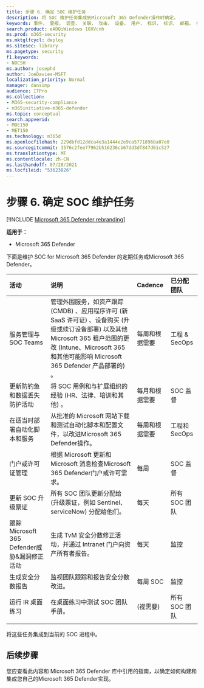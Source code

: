 ```yaml
---
title: 步骤 6. 确定 SOC 维护任务
description: 将 SOC 维护任务集成到Microsoft 365 Defender操作时确定。
keywords: 事件， 警报， 调查， 关联， 攻击， 设备， 用户， 标识， 标识， 邮箱， 电子邮件， 365， microsoft， m365， 事件响应， 网络攻击， secops， 安全操作， soc
search.product: eADQiWindows 10XVcnh
ms.prod: m365-security
ms.mktglfcycl: deploy
ms.sitesec: library
ms.pagetype: security
f1.keywords:
- NOCSH
ms.author: josephd
author: JoeDavies-MSFT
localization_priority: Normal
manager: dansimp
audience: ITPro
ms.collection:
- M365-security-compliance
- m365initiative-m365-defender
ms.topic: conceptual
search.appverid:
- MOE150
- MET150
ms.technology: m365d
ms.openlocfilehash: 229dbfd12ddca4e3a1444e2e9ca5771896ba07e0
ms.sourcegitcommit: 3576c2fee77962b516236cb67dd3df847d61c527
ms.translationtype: MT
ms.contentlocale: zh-CN
ms.lasthandoff: 07/28/2021
ms.locfileid: "53623826"
---
```

# <a name="step-6-identify-soc-maintenance-tasks"></a>步骤 6. 确定 SOC 维护任务

[!INCLUDE [Microsoft 365 Defender rebranding](../includes/microsoft-defender.md)]

**适用于：**
- Microsoft 365 Defender

下面是维护 SOC for Microsoft 365 Defender 的定期任务或Microsoft 365 Defender。

| 活动  | 说明 | Cadence | 已分配团队 |
|:-------|:-----|:-------|:-------|
| 服务管理与 SOC Teams   | 管理外围服务，如资产跟踪 (CMDB) 、应用程序许可 (新 SaaS 许可证) 、设备购买 (升级或续订设备部署) 以及其他 Microsoft 365 租户范围的更改 (Intune、Microsoft 365 和其他可能影响 Microsoft 365 Defender 产品部署的) 。 | 每周和根据需要   | 工程 & SecOps | 
| 更新防钓鱼和数据丢失防护活动 | 将 SOC 用例和与扩展组织的经验 (HR、法律、培训和其他) 。  | 每月和根据需要 | SOC 监督 |
| 在适当时部署自动化脚本和服务 | 从批准的 Microsoft 网站下载和测试自动化脚本和配置文件，以改进Microsoft 365 Defender操作。 | 每周和根据需要 | 工程和 SecOps | 
| 门户或许可证管理 | 根据 Microsoft 更新和Microsoft 消息检查Microsoft 365 Defender门户或许可需求。 | 每周 | SOC 监督| 
| 更新 SOC 升级票证 | 所有 SOC 团队更新分配给 (升级票证，例如 Sentinel、serviceNow) 分配给他们。 | 每天 | 所有 SOC 团队 | 
| 跟踪Microsoft 365 Defender威胁&漏洞修正活动 | 生成 TvM 安全分数修正活动，并通过 Intranet 门户向资产所有者报告。 | 每天 | 监控 | 
| 生成安全分数报告 | 监视团队跟踪和报告安全分数改进。 | 每周 SOC | 监控 | 
| 运行 IR 桌面练习 | 在桌面练习中测试 SOC 团队手册。 | (视需要) | 所有 SOC 团队 | 
|||||

将这些任务集成到当前的 SOC 进程中。

## <a name="next-steps"></a>后续步骤

您应查看此内容和 Microsoft 365 Defender 库中引用的指南，以确定如何[](/microsoft-365/security/defender)构建和集成您自己的Microsoft 365 Defender实现。
